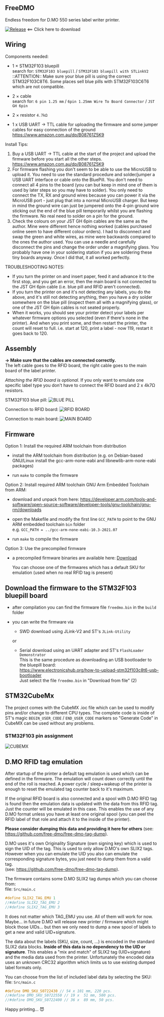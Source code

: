 ## FreeDMO

Endless freedom for D.MO 550 series label writer printer.

[![Release](https://img.shields.io/github/release/free-dmo/free-dmo-stm32.svg?maxAge=60)](https://github.com/free-dmo/free-dmo-stm32/releases/latest) <== Click here to download

## Wiring

Components needed:

 * 1 × STM32F103 bluepill<br/>
   search for: `STM32F103 bluepill` / `STM32F103 bluepill with STLinkV2`<br/>
   ::ATTENTION:: Make sure your blue pill is using the correct STM32F103C8T6. Some places sell blue pills with STM32F103C6T6 which are not compatible.
 
 * 2 × cable<br/>
   search for: `6 pin 1.25 mm` / `6pin 1.25mm Wire To Board Connector` / `JST GH 6pin`
 
 * 2 × resistor `4.7kΩ`
 * 1 x USB UART -> TTL cable for uploading the firmware and some jumper cables for easy connection of the ground https://www.amazon.com.au/dp/B08761Z5K9

Install Tips:
1) Buy a USB UART -> TTL cable at the start of the project and upload the firmware before you start all the other steps.
https://www.amazon.com.au/dp/B08761Z5K9
2) For firmware flashing you don't seem to be able to use the MicroUSB to upload it. You need to use the standard procedure and solder/jumper a USB UART interface or cable onto the BluePill. You don't need to connect all 4 pins to the board (you can but keep in mind one of them is used by later steps so you may have to solder). You only need to connect the TX, RX and ground wires because you can power it via the MicroUSB port - just plug that into a normal MicroUSB charger. But keep in mind the ground wire can just be jumpered onto the 4-pin ground wire sticking out the end of the blue pill temporarily whilst you are flashing the firmware. No real need to solder on a pin for the ground.
3) Check the colours on your JST GH 6pin cables are the same as the author. Mine were different hence nothing worked (cables purchased online seem to have different colour orders). I had to disconnect and swap the green and white wires, as mine were backwards compared to the ones the author used. You can use a needle and carefully disconnect the pins and change the order under a magnifying glass. You probably have one in your soldering station if you are soldering these tiny boards anyway. Once I did that, it all worked perfectly.

TROUBLESHOOTING NOTES:
 * If you turn the printer on and insert paper, feed it and advance it to the first stop, and you get an error, then the main board is not connected to the JST GH 6pin cable (i.e. blue pill and RFID aren't connected).
 * If you turn the printer on and it's not detecting any labels, you do the above, and it's still not detecting anything, then you have a dry solder somewhere on the blue pill (inspect them all with a magnifying glass), or one of the JST GH 6pin cables is not seated properly.
 * When it works, you should see your printer detect your labels per whatever firmware options you selected (even if there's none in the printer). And when you print some, and then restart the printer, the count will reset to full. i.e. start at 120, print a label - now 119, restart it goes back to 120.
 
## Assembly

**→ Make sure that the cables are connected correctly.**<br/>
The left cable goes to the RFID board, the right cable goes to the main board of the label printer.

*Attaching the RFID board is optional.* If you only want to emulate one specific label type you don't have to connect the RFID board and 2 x 4k7Ω resistors.

STM32F103 blue pill:
![BLUE PILL](ASSEMBLY_PICTURES/i4.jpg)

Connection to RFID board:
![RFID BOARD](ASSEMBLY_PICTURES/i3.jpg)

Connection to main board:
![MAIN BOARD](ASSEMBLY_PICTURES/i2.jpg)


## Firmware

Option 1: Install the required ARM toolchain from distribution

 * install the ARM toolchain from distribution (e.g. on Debian-based GNU/Linux install the gcc-arm-none-eabi and libnewlib-arm-none-eabi packages)

 * run `make` to compile the firmware

Option 2: Install required ARM toolchain GNU Arm Embedded Toolchain from ARM: 

 * download and unpack from here: https://developer.arm.com/tools-and-software/open-source-software/developer-tools/gnu-toolchain/gnu-rm/downloads

 * open the Makefile and modify the first line `GCC_PATH` to point to the GNU ARM embedded toolchain `bin` folder<br/>
   e.g. `GCC_PATH = ../gcc-arm-none-eabi-10.3-2021.07`

 * run `make` to compile the firmware

Option 3: Use the precompiled firmware 

 * a precompiled firmware binaries are available here: [Download](https://github.com/free-dmo/free-dmo-stm32/releases/latest)
 
   You can choose one of the firmwares which has a default SKU for emulation (used when no real RFID tag is present)

## Download the firmware to the STM32F103 bluepill board

 * after compilation you can find the firmware file `freedmo.bin` in the `build` folder

 * you can write the firmware via 

   - SWD download using JLink-V2 and ST's `JLink-Utility`

   or

   - Serial download using an UART adapter and ST's `FlashLoader Demonstrator`<br/>
     This is the same procedure as downloading an USB bootloader to the bluepill board:<br/>
     https://www.electronicshub.org/how-to-upload-stm32f103c8t6-usb-bootloader<br/>
     Just select the file `freedmo.bin` in "Download from file" (2)

## STM32CubeMx

The project comes with the CubeMX .ioc file which can be used to modify pins and/or change to different CPU types. The complete code is inside of ST's magic `BEGIN_USER_CODE` / `END_USER_CODE` markers so "Generate Code" in CubeMX can be used without any problems.


### STM32F103 pin assignment
![CUBEMX](ASSEMBLY_PICTURES/i1.png)

## D.MO RFID tag emulation

After startup of the printer a default tag emulation is used which can be defined in the firmware.
The emulation will count down correctly until the end of the roll is reached. A power cycle / sleep+wakeup of the printer is enough to reset the emulated tag counter back to it's maximum.

If the original RFID board is also connected and a spool with D.MO RFID tag is found then the emulation data is updated with the data from this RFID tag. Just the counter will be emulated in this case. This enables the use of any D.MO format unless you have at least one original spool (you can peel the RFID label of that role and attach it to the inside of the printer).

**Please consider dumping this data and providing it here for others** (see: https://github.com/free-dmo/free-dmo-tag-dump).

D.MO uses it's own Originality Signature (own signing key) which is used to sign the UID of the tag.
This is used to only allow D.MO's own SLIX2 tags. However when you can emulate the UID you also can emulate the corresponding signature bytes, you just need to dump them from a valid tag.<br/>(see: https://github.com/free-dmo/free-dmo-tag-dump).

The firmware contains some D.MO SLIX2 tag dumps which you can choose from: <br/>
file: `Src/main.c`

~~~ C
#define SLIX2_TAG_EMU 1
//#define SLIX2_TAG_EMU 2
//#define SLIX2_TAG_EMU 3
~~~

It does not matter which TAG_EMU you use. All of them will work for now. Maybe... in future D.MO will release new printer / firmware which might block those UIDs... but then we only need to dump a new spool of labels to get a new and valid UID+signature.

The data about the labels (SKU, size, count, ...) is encoded in the standard SLIX2 data blocks. 
**Inside of this data is no dependency to the UID or signature**. This enables a "mix and match" of SLIX2 tag (UID+signature) and the media data used from the printer. Unfortunately the encoded data uses an unknown CRC32 algorithm which limits us to use existing dumped label formats only.

You can choose from the list of included label data by selecting the SKU: <br/>
file: `Src/main.c`

~~~ C
#define DMO_SKU_S0722430 // 54 x 101 mm, 220 pcs.
//#define DMO_SKU_S0722550 // 19 x  51 mm, 500 pcs.
//#define DMO_SKU_S0722400 // 36 x  89 mm, 50 pcs.
~~~

Happy printing... 😈
